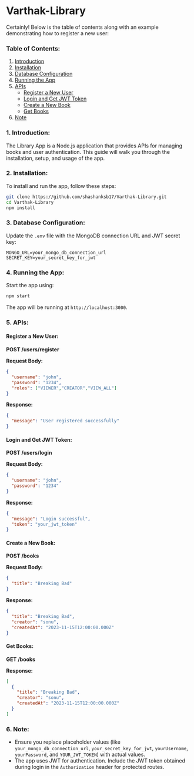 # Varthak-Library

Certainly! Below is the table of contents along with an example demonstrating how to register a new user:

### Table of Contents:

1. [Introduction](#1-introduction)
2. [Installation](#2-installation)
3. [Database Configuration](#3-database-configuration)
4. [Running the App](#4-running-the-app)
5. [APIs](#5-apis)
   - [Register a New User](#register-a-new-user)
   - [Login and Get JWT Token](#login-and-get-jwt-token)
   - [Create a New Book](#create-a-new-book)
   - [Get Books](#get-books)
6. [Note](#6-note)


### 1. Introduction:

The Library App is a Node.js application that provides APIs for managing books and user authentication. This guide will walk you through the installation, setup, and usage of the app.

### 2. Installation:

To install and run the app, follow these steps:

   ```bash
   git clone https://github.com/shashanksb17/Varthak-Library.git
   cd Varthak-Library
   npm install
   ```

### 3. Database Configuration:

Update the `.env` file with the MongoDB connection URL and JWT secret key:

   ```
   MONGO_URL=your_mongo_db_connection_url
   SECRET_KEY=your_secret_key_for_jwt
   ```

### 4. Running the App:

Start the app using:

   ```bash
   npm start
   ```

The app will be running at `http://localhost:3000`.

### 5. APIs:

#### Register a New User:

**POST /users/register**

**Request Body:**
```json
{
  "username": "john",
  "password": "1234",
  "roles": ["VIEWER","CREATOR","VIEW_ALL"]
}
```

**Response:**
```json
{
  "message": "User registered successfully"
}
```

#### Login and Get JWT Token:

**POST /users/login**

**Request Body:**
```json
{
  "username": "john",
  "password": "1234"
}
```

**Response:**
```json
{
  "message": "Login successful",
  "token": "your_jwt_token"
}
```

#### Create a New Book:

**POST /books**

**Request Body:**
```json
{
  "title": "Breaking Bad"
}
```

**Response:**
```json
{
  "title": "Breaking Bad",
  "creator": "sonu",
  "createdAt": "2023-11-15T12:00:00.000Z"
}
```

#### Get Books:

**GET /books**

**Response:**
```json
[
  {
    "title": "Breaking Bad",
    "creator": "sonu",
    "createdAt": "2023-11-15T12:00:00.000Z"
  }
]
```

### 6. Note:

- Ensure you replace placeholder values (like `your_mongo_db_connection_url`, `your_secret_key_for_jwt`, `yourUsername`, `yourPassword`, and `YOUR_JWT_TOKEN`) with actual values.
- The app uses JWT for authentication. Include the JWT token obtained during login in the `Authorization` header for protected routes.

